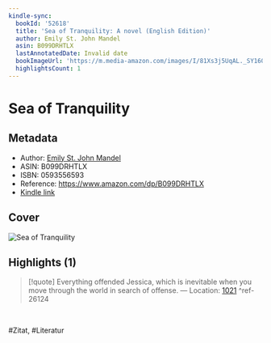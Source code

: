 ```yaml
---
kindle-sync:
  bookId: '52618'
  title: 'Sea of Tranquility: A novel (English Edition)'
  author: Emily St. John Mandel
  asin: B099DRHTLX
  lastAnnotatedDate: Invalid date
  bookImageUrl: 'https://m.media-amazon.com/images/I/81Xs3j5UqAL._SY160.jpg'
  highlightsCount: 1
---
```

# Sea of Tranquility
## Metadata
* Author: [Emily St. John Mandel](<https://www.goodreads.com/search?q=Emily St. John Mandel>)
* ASIN: B099DRHTLX
* ISBN: 0593556593
* Reference: https://www.amazon.com/dp/B099DRHTLX
* [Kindle link](kindle://book?action=open&asin=B099DRHTLX)

## Cover
![Sea of Tranquility](https://m.media-amazon.com/images/I/81Xs3j5UqAL._SY160.jpg)

## Highlights (1)

> [!quote]
> Everything offended Jessica, which is inevitable when you move through the world in search of offense. — Location: [1021](kindle://book?action=open&asin=B099DRHTLX&location=1021) ^ref-26124

<br>

#Zitat, #Literatur
